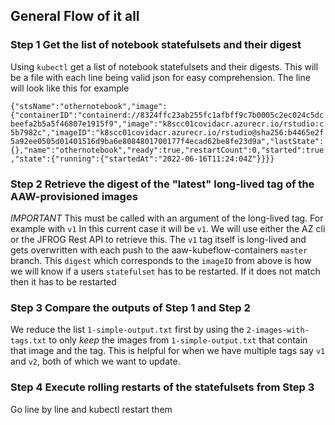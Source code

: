 ## General Flow of it all
### Step 1 Get the list of notebook statefulsets and their digest
Using `kubectl` get a list of notebook statefulsets and their digests. This will be a file
with each line being valid json for easy comprehension. The line will look like this for example

```{"stsName":"othernotebook","image":{"containerID":"containerd://8324ffc23ab255fc1afbff9c7b0005c2ec024c5dcbeefa2b5a5f46807e1915f9","image":"k8scc01covidacr.azurecr.io/rstudio:c5b7982c","imageID":"k8scc01covidacr.azurecr.io/rstudio@sha256:b4465e2f5a92ee0505d01401516d9ba6e8084801700177f4ecad62be8fe23d9a","lastState":{},"name":"othernotebook","ready":true,"restartCount":0,"started":true,"state":{"running":{"startedAt":"2022-06-16T11:24:04Z"}}}}```

### Step 2 Retrieve the digest of the "latest" long-lived tag of the AAW-provisioned images
*IMPORTANT* This must be called with an argument of the long-lived tag. For example with `v1`
In this current case it will be `v1`. We will use either the AZ cli or the JFROG Rest API to retrieve this.
The `v1` tag itself is long-lived and gets overwritten with each push to the aaw-kubeflow-containers `master` branch.
This `digest` which corresponds to the `imageID` from above is how we will know if a users `statefulset` has to be restarted. If it does not match then it has to be restarted


### Step 3 Compare the outputs of Step 1 and Step 2
We reduce the list `1-simple-output.txt` first by using the `2-images-with-tags.txt` to only _keep_ the images from `1-simple-output.txt` that contain that image and the tag. This is helpful for when we have multiple tags
say `v1` and `v2`, both of which we want to update.


### Step 4 Execute rolling restarts of the statefulsets from Step 3
Go line by line and kubectl restart them
